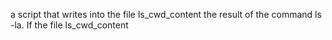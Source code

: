 a script that writes into the file ls_cwd_content the result of the command ls -la. If the file ls_cwd_content
